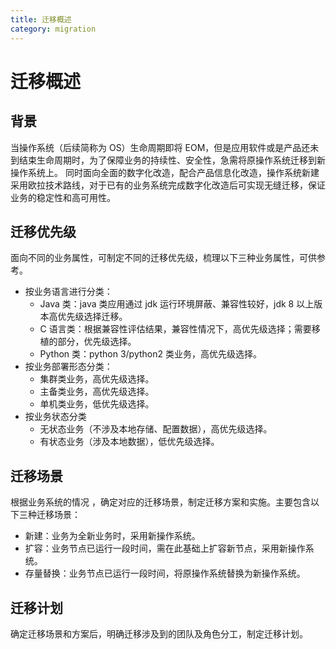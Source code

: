 ```yaml
---
title: 迁移概述
category: migration
---
```


# 迁移概述

## 背景

当操作系统（后续简称为 OS）生命周期即将 EOM，但是应用软件或是产品还未到结束生命周期时，为了保障业务的持续性、安全性，急需将原操作系统迁移到新操作系统上。
同时面向全面的数字化改造，配合产品信息化改造，操作系统新建采用欧拉技术路线，对于已有的业务系统完成数字化改造后可实现无缝迁移，保证业务的稳定性和高可用性。

## 迁移优先级

面向不同的业务属性，可制定不同的迁移优先级，梳理以下三种业务属性，可供参考。

- 按业务语言进行分类：
  - Java 类：java 类应用通过 jdk 运行环境屏蔽、兼容性较好，jdk 8 以上版本高优先级选择迁移。
  - C 语言类：根据兼容性评估结果，兼容性情况下，高优先级选择；需要移植的部分，优先级选择。
  - Python 类：python 3/python2 类业务，高优先级选择。
- 按业务部署形态分类：
  - 集群类业务，高优先级选择。
  - 主备类业务，高优先级选择。
  - 单机类业务，低优先级选择。
- 按业务状态分类
  - 无状态业务（不涉及本地存储、配置数据），高优先级选择。
  - 有状态业务（涉及本地数据），低优先级选择。

## 迁移场景

根据业务系统的情况 ，确定对应的迁移场景，制定迁移方案和实施。主要包含以下三种迁移场景：

- 新建：业务为全新业务时，采用新操作系统。
- 扩容：业务节点已运行一段时间，需在此基础上扩容新节点，采用新操作系统。
- 存量替换：业务节点已运行一段时间，将原操作系统替换为新操作系统。

## 迁移计划

确定迁移场景和方案后，明确迁移涉及到的团队及角色分工，制定迁移计划。
